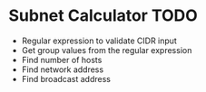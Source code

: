# Subnet Calculator TODO

- Regular expression to validate CIDR input
- Get group values from the regular expression
- Find number of hosts
- Find network address
- Find broadcast address
